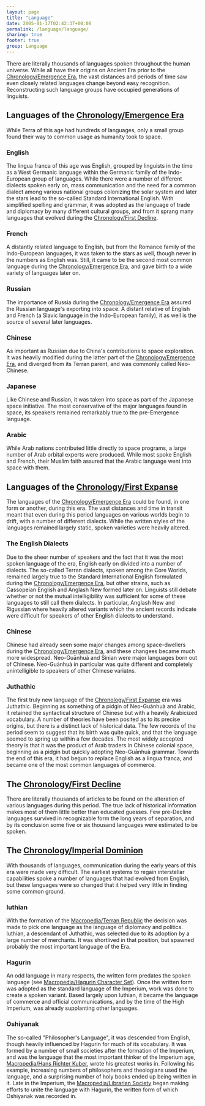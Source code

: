 ```yaml
---
layout: page
title: "Language"
date: 2005-01-17T02:42:37+00:00
permalink: /language/language/
sharing: true
footer: true
group: Language
---
```


There are literally thousands of languages spoken throughout the human universe.  While all have their origins on Ancient Era prior to the [Chronology/Emergence Era](/chronology/emergence-era), the vast distances and periods of time saw even closely related languages change beyond easy recognition.  Reconstructing such language groups have occupied generations of linguists.



## Languages of the [Chronology/Emergence Era](/chronology/emergence-era)
While Terra of this age had hundreds of languages, only a small group found their way to common usage as humanity took to space.

### English
The lingua franca of this age was English, grouped by linguists in the time as a West Germanic language within the Germanic family of the Indo-European group of languages.  While there were a number of different dialects spoken early on, mass communication and the need for a common dialect among various national groups colonizing the solar system and later the stars lead to the so-called Standard International English.  With simplified spelling and grammar, it was adopted as the language of trade and diplomacy by many different cultural groups, and from it sprang many languages that evolved during the [Chronology/First Decline](/chronology/first-decline).

### French
A distantly related language to English, but from the Romance family of the Indo-European languages, it was taken to the stars as well, though never in the numbers as English was.  Still, it came to be the second most common language during the [Chronology/Emergence Era](/chronology/emergence-era), and gave birth to a wide variety of languages later on.

### Russian
The importance of Russia during the [Chronology/Emergence Era](/chronology/emergence-era) assured the Russian language's exporting into space.  A distant relative of English and French (a Slavic language in the Indo-European family), it as well is the source of several later languages.

### Chinese
As important as Russian due to China's contributions to space exploration.  It was heavily modified during the latter part of the [Chronology/Emergence Era](/chronology/emergence-era), and diverged from its Terran parent, and was commonly called Neo-Chinese.

### Japanese
Like Chinese and Russian, it was taken into space as part of the Japanese space initiative.  The most conservative of the major languages found in space, its speakers remained remarkably true to the pre-Emergence language.

### Arabic
While Arab nations contributed little directly to space programs, a large number of Arab orbital experts were produced.  While most spoke English and French, their Muslim faith assured that the Arabic language went into space with them.

## Languages of the [Chronology/First Expanse](/chronology/first-expanse)

The languages of the [Chronology/Emergence Era](/chronology/emergence-era) could be found, in one form or another, during this era.  The vast distances and time in transit meant that even during this period languages on various worlds begin to drift, with a number of different dialects.  While the written styles of the languages remained largely static, spoken varieties were heavily altered.

### The English Dialects
Due to the sheer number of speakers and the fact that it was the most spoken language of the era, English early on divided into a number of dialects.  The so-called Terran dialects, spoken among the Core Worlds, remained largely true to the Standard International English formulated during the [Chronology/Emergence Era](/chronology/emergence-era), but other strains, such as  Cassopeian English and Anglash New formed later on.  Linguists still debate whether or not the mutual intelligibility was sufficient for some of these languages to still call them dialects.  In particular, Anglash New and  Rigussian where heavily altered variants which the ancient records indicate were difficult for speakers of other English dialects to understand.

### Chinese
Chinese had already seen some major changes among space-dwellers during the [Chronology/Emergence Era](/chronology/emergence-era), and these changees became much more widespread.  Neo-Gu&#257;nhuà and Sinian were major languages born out of Chinese.  Neo-Gu&#257;nhuà in particular was quite different and completely unintelligible to speakers of other Chinese variatns.

### Juthathic
The first truly new language of the [Chronology/First Expanse](/chronology/first-expanse) era was Juthathic.  Beginning as something of a pidgin of Neo-Gu&#257;nhuà and Arabic, it retained the syntactical structure of Chinese but with a heavily Arabicized vocabulary.  A number of theories have been posited as to its precise origins, but there is a distinct lack of historical data.  The few records of the period seem to suggest that its birth was quite quick, and that the language seemed to spring up within a few decades.  The most widely accepted theory is that it was the product of Arab traders in Chinese colonial space, beginning as a pidgin but quickly adopting Neo-Gu&#257;nhuà grammar.  Towards the end of this era, it had begun to replace English as a lingua franca, and became one of the most common languages of commerce.

## The [Chronology/First Decline](/chronology/first-decline)
There are literally thousands of articles to be found on the alteration of various languages during this period.  The true lack of historical information makes most of them little better than educated guesses.  Few pre-Decline languages survived in recognizable form the long years of separation, and by its conclusion some five or six thousand languages were estimated to be spoken.

## The [Chronology/Imperial Dominion](/chronology/imperial-dominion)
With thousands of languages, communication during the early years of this era were made very difficult.  The earliest systems to regain interstellar capabilities spoke a number of languages that had evolved from English, but these languages were so changed that it helped very little in finding some common ground.

### Iuthian
With the formation of the [Macropedia/Terran Republic](//terran-republic) the decision was made to pick one language as the language of diplomacy and politics.  Iuthian, a descendant of Juthathic, was selected due to its adoption by a large number of merchants.  It was shortlived in that position, but spawned probably the most important language of the Era.

### Hagurin
An odd language in many respects, the written form predates the spoken language (see [Macropedia/Hagurin Character Set](//hagurin-character-set)).  Once the written form was adopted as the standard language of the Imperium, work was done to create a spoken variant.  Based largely upon Iuthian, it became the language of commerce and official communications, and by the time of the High Imperium, was already supplanting other languages.

### Oshiyanak
The so-called "Philosopher's Language", it was descended from English, though heavily influenced by Hagurin for much of its vocabulary.  It was formed by a number of small societies after the formation of the Imperium, and was the language that the most important thinker of the Imperium age, [Macropedia/Hans Richter Kuber](//hans-richter-kuber), wrote his greatest works in.  Following his example, increasing numbers of philosophers and theologians used the language, and a surprising number of holy books ended up being written in it.  Late in the Imperium, the [Macropedia/Librarian Society](//librarian-society) began making efforts to unite the language with Hagurin, the written form of which Oshiyanak was recorded in.
